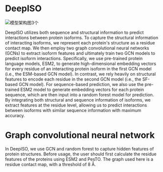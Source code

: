 # DeepISO
![模型架构图3个](https://github.com/user-attachments/assets/7875dffc-4ced-4af2-b3f6-3e4fa607c760)

DeepISO utilizes both sequence and structural information to predict interactions between protein isoforms. To capture the structural information of interacting isoforms, we represent each protein's structure as a residue contact map. We then employ two graph convolutional neural networks (GCNs) to extract isoform features and ultimately train two GCN models to predict isoform interactions. Specifically, we use pre-trained protein language models, ESM2, to generate high-dimensional embedding vectors for every residue of an interacting protein isoform in the first GCN model (i.e., the ESM-based GCN model). In contrast, we rely heavily on structural features to encode each residue in the second GCN model (i.e., the SF-based GCN model). For sequence-based prediction, we also use the pre-trained ESM2 model to generate embedding vectors for each protein sequence, which are then input into a random forest model for prediction. By integrating both structural and sequence information of isoforms, we extract features at the residue level, allowing us to predict interactions between isoforms with similar sequence information with maximum accuracy.

# Graph convolutional neural network
 In DeepISO, we use GCN and random forest to capture hidden features of protein structures. Before usage, the user should first calculate the residue features of the proteins using ESM2 and PesTO. The graph used here is a residue contact map, with a threshold of 8 Å.

 

